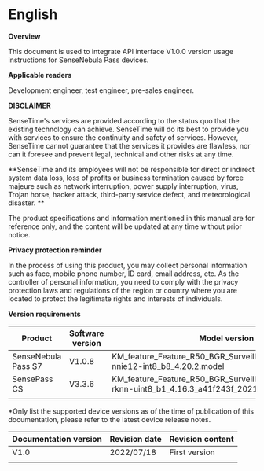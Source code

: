 # English

**Overview**

This document is used to integrate API interface V1.0.0 version usage instructions for SenseNebula Pass devices.

**Applicable readers**

Development engineer, test engineer, pre-sales engineer.

**DISCLAIMER**

SenseTime's services are provided according to the status quo that the existing technology can achieve. SenseTime will do its best to provide you with services to ensure the continuity and safety of services. However, SenseTime cannot guarantee that the services it provides are flawless, nor can it foresee and prevent legal, technical and other risks at any time.

**SenseTime and its employees will not be responsible for direct or indirect system data loss, loss of profits or business termination caused by force majeure such as network interruption, power supply interruption, virus, Trojan horse, hacker attack, third-party service defect, and meteorological disaster. **

The product specifications and information mentioned in this manual are for reference only, and the content will be updated at any time without prior notice.

**Privacy protection reminder**

In the process of using this product, you may collect personal information such as face, mobile phone number, ID card, email address, etc. As the controller of personal information, you need to comply with the privacy protection laws and regulations of the region or country where you are located to protect the legitimate rights and interests of individuals.

**Version requirements**

| **Product**         | Software version | **Model version**                                            |
| ------------------- | ---------------- | ------------------------------------------------------------ |
| SenseNebula Pass S7 | V1.0.8           | KM_feature_Feature_R50_BGR_Surveillance_nnie_nart_hisvp-nnie12-int8_b8_4.20.2.model |
| SensePass CS        | V3.3.6           | KM_feature_Feature_R50_BGR_Surveillance_rv0522_nart_rv-rknn-uint8_b1_4.16.3_a41f243f_20210607.model |
|                     |                  |                                                              |

*Only list the supported device versions as of the time of publication of this documentation, please refer to the latest device release notes.

| **Documentation version** | **Revision date** | **Revision content** |
| ------------------------- | ----------------- | -------------------- |
| V1.0                      | 2022/07/18        | First version        |
|                           |                   |                      |

